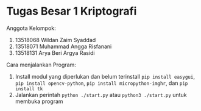 # Tugas Besar 1 Kriptografi

Anggota Kelompok:
1. 13518068 Wildan Zaim Syaddad
2. 13518071 Muhammad Angga Risfanani
3. 13518131 Arya Beri Argya Rasidi

Cara menjalankan Program:
1. Install modul yang diperlukan dan belum terinstall `pip install easygui`, `pip install opencv-python`, `pip install micropython-imghr`, dan `pip install tk`
2. Jalankan perintah `python ./start.py` atau `python3 ./start.py` untuk membuka program